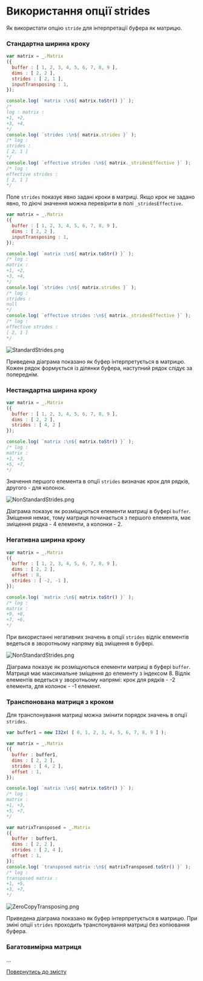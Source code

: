 # Використання опції strides

Як використати опцію <code>stride</code> для інтерпретації буфера як матрицю.

### Стандартна ширина кроку

```js
var matrix = _.Matrix
({
  buffer : [ 1, 2, 3, 4, 5, 6, 7, 8, 9 ],
  dims : [ 2, 2 ],
  strides : [ 2, 1 ],
  inputTransposing : 1,
});

console.log( `matrix :\n${ matrix.toStr() }` );
/*
log : matrix :
+1, +2,
+3, +4,
*/
console.log( `strides :\n${ matrix.strides }` );
/* log :
strides :
[ 2, 1 ]
*/
console.log( `effective strides :\n${ matrix._stridesEffective }` );
/* log :
effective strides :
[ 2, 1 ]
*/
```

Поле `strides` показує явно задані кроки в матриці. Якщо крок не задано явно, то діючі значення можна перевірити в полі `_stridesEffective`.

```js
var matrix = _.Matrix
({
  buffer : [ 1, 2, 3, 4, 5, 6, 7, 8, 9 ],
  dims : [ 2, 2 ],
  inputTransposing : 1,
});

console.log( `matrix :\n${ matrix.toStr() }` );
/* log :
matrix :
+1, +2,
+3, +4,
*/
console.log( `strides :\n${ matrix.strides }` );
/* log :
strides :
null
*/
console.log( `effective strides :\n${ matrix._stridesEffective }` );
/* log :
effective strides :
[ 2, 1 ]
*/
```

![StandardStrides.png](../../img/StandardStrides.png)

Приведена діаграма показано як буфер інтерпретується в матрицю. Кожен рядок формується із ділянки буфера, наступний рядок слідує за попереднім.

### Нестандартна ширина кроку

```js
var matrix = _.Matrix
({
  buffer : [ 1, 2, 3, 4, 5, 6, 7, 8, 9 ],
  dims : [ 2, 2 ],
  strides : [ 4, 2 ]
});

console.log( `matrix :\n${ matrix.toStr() }` );
/* log :
matrix :
+1, +3,
+5, +7,
*/
```

Значення першого елемента в опції `strides` визначає крок для рядків, другого - для колонок.

![NonStandardStrides.png](../../img/NonStandardStrides.png)

Діаграма показує як розміщуються елементи матриці в буфері `buffer`. Зміщення немає, тому матриця починається з першого елемента, має зміщення рядка - 4 елементи, а колонки - 2.


### Негативна ширина кроку

```js
var matrix = _.Matrix
({
  buffer : [ 1, 2, 3, 4, 5, 6, 7, 8, 9 ],
  dims : [ 2, 2 ],
  offset : 8,
  strides : [ -2, -1 ],
});

console.log( `matrix :\n${ matrix.toStr() }` );
/* log :
matrix :
+9, +8,
+7, +6,
*/
```

При використанні негативних значень в опції `strides` відлік елементів ведеться в зворотньому напряму від зміщення в буфері.

![NonStandardStrides.png](../../img/NonStandardStrides.png)

Діаграма показує як розміщуються елементи матриці в буфері `buffer`. Матриця має максимальне зміщення до елементу з індексом 8. Відлік елементів ведеться у зворотньому напрямі: крок для рядків - -2 елемента, для колонок - -1 елемент.


### Транспонована матриця з кроком

Для транспонування матриці можна змінити порядок значень в опції `strides`.

```js
var buffer1 = new I32x( [ 0, 1, 2, 3, 4, 5, 6, 7, 8, 9 ] );

var matrix = _.Matrix
({
  buffer : buffer1,
  dims : [ 2, 2 ],
  strides : [ 4, 2 ],
  offset : 1,
});

console.log( `matrix :\n${ matrix.toStr() }` );
/* log :
matrix :
+1, +3,
+5, +7,
*/

var matrixTransposed = _.Matrix
({
  buffer : buffer1,
  dims : [ 2, 2 ],
  strides : [ 2, 4 ],
  offset : 1,
});
console.log( `transposed matrix :\n${ matrixTransposed.toStr() }` );
/* log :
transposed matrix :
+1, +5,
+3, +7,
*/
```

![ZeroCopyTransposing.png](../../img/ZeroCopyTransposing.png)

Приведена діаграма показано як буфер інтерпретується в матрицю. При зміні опції `strides` проходить транспонування матриці без копіювання буфера.

### Багатовимірна матриця

...

[Повернутись до змісту](../README.md#Туторіали)

